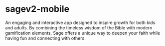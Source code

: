 # sagev2-mobile
An engaging and interactive app designed to inspire growth for both kids and adults. By combining the timeless wisdom of the Bible with modern gamification elements, Sage offers a unique way to deepen your faith while having fun and connecting with others.
